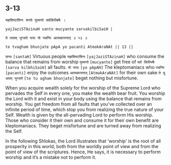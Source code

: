 ## 3-13


```shloka-sa
यज्ञशिष्टाशिनः सन्तो मुच्यन्ते सर्वकिल्बिषैः ।
```
```shloka-sa-hk
yajJaziSTAzinaH santo mucyante sarvakilbiSaiH |
```
```shloka-sa
ते त्वघम् भुन्जते पापा यो पचन्ति आत्मकारणात् ॥ १३ ॥
```
```shloka-sa-hk
te tvagham bhunjate pApA yo pacanti AtmakAraNAt || 13 ||
```

`सन्तः` `[santaH]` Virtuous people `यज्ञशिष्टाशिनः` `[yajJaziSTAzinaH]` who consume the balance that remains from worship `मुच्यन्ते` `[mucyante]` get free of `सर्व किल्भिषैः` `[sarva kilbhiSaiH]` all faults. `यो पापाः` `[yo pApAH]` The kleptomaniacs who `पचन्ति` `[pacanti]` enjoy the outcomes `आत्मकारणात्` `[AtmakAraNAt]` for their own sake `ते तु अघम् भुन्जते` `[te tu agham bhunjate]` beget nothing but misfortune.

When you acquire wealth solely for the worship of the Supreme Lord who pervades the Self in every one, you make the wealth bear fruit. You worship the Lord with it and exist in your body using the balance that remains from worship. You get freedom from all faults that you’ve collected over an infinite period of time, which stop you from realizing the true nature of your Self.
Wealth is given by the all-pervading Lord to perform His worship. Those who consider it their own and consume it for their own benefit are kleptomaniacs. They beget misfortune and are turned away from realizing the Self.



In the following Shlokas, the Lord illustrates that 'worship' is the root of all prosperity in this world, both from the worldly point of view and from the point of view of the scriptures. Hence, He says, it is necessary to perform worship and it’s a mistake not to perform it.

